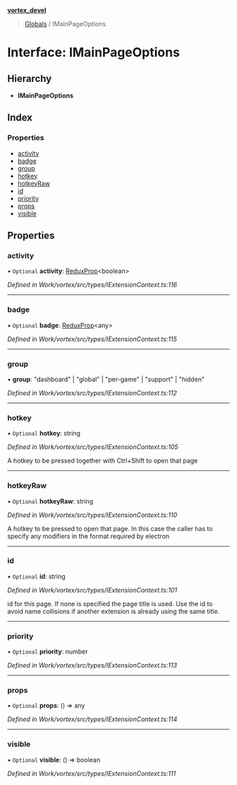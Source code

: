 **[vortex_devel](../README.md)**

> [Globals](../globals.md) / IMainPageOptions

# Interface: IMainPageOptions

## Hierarchy

* **IMainPageOptions**

## Index

### Properties

* [activity](imainpageoptions.md#activity)
* [badge](imainpageoptions.md#badge)
* [group](imainpageoptions.md#group)
* [hotkey](imainpageoptions.md#hotkey)
* [hotkeyRaw](imainpageoptions.md#hotkeyraw)
* [id](imainpageoptions.md#id)
* [priority](imainpageoptions.md#priority)
* [props](imainpageoptions.md#props)
* [visible](imainpageoptions.md#visible)

## Properties

### activity

• `Optional` **activity**: [ReduxProp](../classes/reduxprop.md)\<boolean>

*Defined in Work/vortex/src/types/IExtensionContext.ts:116*

___

### badge

• `Optional` **badge**: [ReduxProp](../classes/reduxprop.md)\<any>

*Defined in Work/vortex/src/types/IExtensionContext.ts:115*

___

### group

•  **group**: \"dashboard\" \| \"global\" \| \"per-game\" \| \"support\" \| \"hidden\"

*Defined in Work/vortex/src/types/IExtensionContext.ts:112*

___

### hotkey

• `Optional` **hotkey**: string

*Defined in Work/vortex/src/types/IExtensionContext.ts:105*

A hotkey to be pressed together with Ctrl+Shift to open that page

___

### hotkeyRaw

• `Optional` **hotkeyRaw**: string

*Defined in Work/vortex/src/types/IExtensionContext.ts:110*

A hotkey to be pressed to open that page. In this case the caller has to specify any modifiers
in the format required by electron

___

### id

• `Optional` **id**: string

*Defined in Work/vortex/src/types/IExtensionContext.ts:101*

id for this page. If none is specified the page title is used. Use the id to avoid
name collisions if another extension is already using the same title.

___

### priority

• `Optional` **priority**: number

*Defined in Work/vortex/src/types/IExtensionContext.ts:113*

___

### props

• `Optional` **props**: () => any

*Defined in Work/vortex/src/types/IExtensionContext.ts:114*

___

### visible

• `Optional` **visible**: () => boolean

*Defined in Work/vortex/src/types/IExtensionContext.ts:111*
